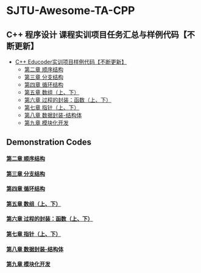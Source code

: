 # SJTU-Awesome-TA-CPP


## C++ 程序设计 课程实训项目任务汇总与样例代码【不断更新】

- [C++ Educoder实训项目样例代码【不断更新】]()
  - [第二章 顺序结构]()
  - [第三章 分支结构]()
  - [第四章 循环结构]()
  - [第五章 数组（上、下）]()
  - [第六章 过程的封装：函数（上、下）]()
  - [第七章 指针（上、下）]()
  - [第八章 数据封装-结构体]()
  - [第九章 模块化开发]()


## Demonstration Codes

#### [第二章 顺序结构](https://github.com/905355494/SJTU-Awesome-TA-CPP/blob/master/educoder-tasks/task-chp2.md)

#### [第三章 分支结构](https://github.com/905355494/SJTU-Awesome-TA-CPP/blob/master/educoder-tasks/task-chp3.md)

#### [第四章 循环结构](https://github.com/905355494/SJTU-Awesome-TA-CPP/blob/master/educoder-tasks/task-chp4.md)

#### [第五章 数组（上、下）](https://github.com/905355494/SJTU-Awesome-TA-CPP/blob/master/educoder-tasks/task-chp5.md)

#### [第六章 过程的封装：函数（上、下）](https://github.com/905355494/SJTU-Awesome-TA-CPP/blob/master/educoder-tasks/task-chp6.md)

#### [第七章 指针（上、下）](https://github.com/905355494/SJTU-Awesome-TA-CPP/blob/master/educoder-tasks/task-chp7.md)

#### [第八章 数据封装-结构体](https://github.com/905355494/SJTU-Awesome-TA-CPP/blob/master/educoder-tasks/task-chp8.md)

#### [第九章 模块化开发](https://github.com/905355494/SJTU-Awesome-TA-CPP/blob/master/educoder-tasks/task-chp9.md)
